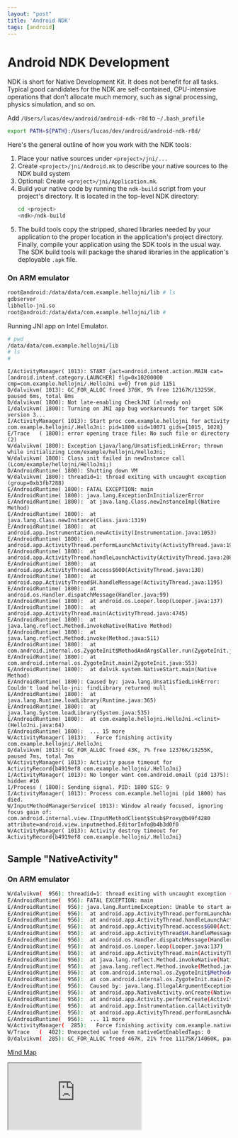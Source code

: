 ```yaml
---
layout: "post"
title: 'Android NDK'
tags: [android]
---
```


# Android NDK Development

NDK is short for Native Development Kit. It does not benefit for all tasks. Typical good candidates for the NDK are self-contained, CPU-intensive operations that don't allocate much memory, such as signal processing, physics simulation, and so on.

Add `/Users/lucas/dev/android/android-ndk-r8d` to `~/.bash_profile`

```bash
export PATH=${PATH}:/Users/lucas/dev/android/android-ndk-r8d/
```

Here's the general outline of how you work with the NDK tools:

1. Place your native sources under `<project>/jni/...`
2. Create `<project>/jni/Android.mk` to describe your native sources to the NDK build system
3. Optional: Create `<project>/jni/Application.mk`.
4. Build your native code by running the `ndk-build` script from your project's directory. It is located in the top-level NDK directory:
   ```bash
   cd <project>
   <ndk>/ndk-build
   ```
5. The build tools copy the stripped, shared libraries needed by your application to the proper location in the application's project directory. Finally, compile your application using the SDK tools in the usual way. The SDK build tools will package the shared libraries in the application's deployable `.apk` file.

### On ARM emulator

```bash
root@android:/data/data/com.example.hellojni/lib # ls
gdbserver
libhello-jni.so
root@android:/data/data/com.example.hellojni/lib #
```

Running JNI app on Intel Emulator.

```bash
# pwd
/data/data/com.example.hellojni/lib
# ls
#
```

```
I/ActivityManager( 1013): START {act=android.intent.action.MAIN cat=[android.intent.category.LAUNCHER] flg=0x10200000 cmp=com.example.hellojni/.HelloJni u=0} from pid 1151
D/dalvikvm( 1013): GC_FOR_ALLOC freed 376K, 9% free 12167K/13255K, paused 6ms, total 8ms
D/dalvikvm( 1800): Not late-enabling CheckJNI (already on)
I/dalvikvm( 1800): Turning on JNI app bug workarounds for target SDK version 3...
I/ActivityManager( 1013): Start proc com.example.hellojni for activity com.example.hellojni/.HelloJni: pid=1800 uid=10071 gids={1015, 1028}
E/Trace   ( 1800): error opening trace file: No such file or directory (2)
W/dalvikvm( 1800): Exception Ljava/lang/UnsatisfiedLinkError; thrown while initializing Lcom/example/hellojni/HelloJni;
W/dalvikvm( 1800): Class init failed in newInstance call (Lcom/example/hellojni/HelloJni;)
D/AndroidRuntime( 1800): Shutting down VM
W/dalvikvm( 1800): threadid=1: thread exiting with uncaught exception (group=0xb3fb7288)
E/AndroidRuntime( 1800): FATAL EXCEPTION: main
E/AndroidRuntime( 1800): java.lang.ExceptionInInitializerError
E/AndroidRuntime( 1800):  at java.lang.Class.newInstanceImpl(Native Method)
E/AndroidRuntime( 1800):  at java.lang.Class.newInstance(Class.java:1319)
E/AndroidRuntime( 1800):  at android.app.Instrumentation.newActivity(Instrumentation.java:1053)
E/AndroidRuntime( 1800):  at android.app.ActivityThread.performLaunchActivity(ActivityThread.java:1974)
E/AndroidRuntime( 1800):  at android.app.ActivityThread.handleLaunchActivity(ActivityThread.java:2084)
E/AndroidRuntime( 1800):  at android.app.ActivityThread.access$600(ActivityThread.java:130)
E/AndroidRuntime( 1800):  at android.app.ActivityThread$H.handleMessage(ActivityThread.java:1195)
E/AndroidRuntime( 1800):  at android.os.Handler.dispatchMessage(Handler.java:99)
E/AndroidRuntime( 1800):  at android.os.Looper.loop(Looper.java:137)
E/AndroidRuntime( 1800):  at android.app.ActivityThread.main(ActivityThread.java:4745)
E/AndroidRuntime( 1800):  at java.lang.reflect.Method.invokeNative(Native Method)
E/AndroidRuntime( 1800):  at java.lang.reflect.Method.invoke(Method.java:511)
E/AndroidRuntime( 1800):  at com.android.internal.os.ZygoteInit$MethodAndArgsCaller.run(ZygoteInit.java:786)
E/AndroidRuntime( 1800):  at com.android.internal.os.ZygoteInit.main(ZygoteInit.java:553)
E/AndroidRuntime( 1800):  at dalvik.system.NativeStart.main(Native Method)
E/AndroidRuntime( 1800): Caused by: java.lang.UnsatisfiedLinkError: Couldn't load hello-jni: findLibrary returned null
E/AndroidRuntime( 1800):  at java.lang.Runtime.loadLibrary(Runtime.java:365)
E/AndroidRuntime( 1800):  at java.lang.System.loadLibrary(System.java:535)
E/AndroidRuntime( 1800):  at com.example.hellojni.HelloJni.<clinit>(HelloJni.java:64)
E/AndroidRuntime( 1800):  ... 15 more
W/ActivityManager( 1013):   Force finishing activity com.example.hellojni/.HelloJni
D/dalvikvm( 1013): GC_FOR_ALLOC freed 43K, 7% free 12376K/13255K, paused 7ms, total 7ms
W/ActivityManager( 1013): Activity pause timeout for ActivityRecord{b4919ef8 com.example.hellojni/.HelloJni}
I/ActivityManager( 1013): No longer want com.android.email (pid 1375): hidden #16
I/Process ( 1800): Sending signal. PID: 1800 SIG: 9
I/ActivityManager( 1013): Process com.example.hellojni (pid 1800) has died.
W/InputMethodManagerService( 1013): Window already focused, ignoring focus gain of: com.android.internal.view.IInputMethodClient$Stub$Proxy@b49f4280 attribute=android.view.inputmethod.EditorInfo@b4b3d0f0
W/ActivityManager( 1013): Activity destroy timeout for ActivityRecord{b4919ef8 com.example.hellojni/.HelloJni}
```

## Sample "NativeActivity"

### On ARM emulator

```bash
W/dalvikvm(  956): threadid=1: thread exiting with uncaught exception (group=0x40a70930)
E/AndroidRuntime(  956): FATAL EXCEPTION: main
E/AndroidRuntime(  956): java.lang.RuntimeException: Unable to start activity ComponentInfo{com.example.native_activity/android.app.NativeActivity}: java.lang.IllegalArgumentException: Unable to find native library: native-activity
E/AndroidRuntime(  956):  at android.app.ActivityThread.performLaunchActivity(ActivityThread.java:2180)
E/AndroidRuntime(  956):  at android.app.ActivityThread.handleLaunchActivity(ActivityThread.java:2230)
E/AndroidRuntime(  956):  at android.app.ActivityThread.access$600(ActivityThread.java:141)
E/AndroidRuntime(  956):  at android.app.ActivityThread$H.handleMessage(ActivityThread.java:1234)
E/AndroidRuntime(  956):  at android.os.Handler.dispatchMessage(Handler.java:99)
E/AndroidRuntime(  956):  at android.os.Looper.loop(Looper.java:137)
E/AndroidRuntime(  956):  at android.app.ActivityThread.main(ActivityThread.java:5039)
E/AndroidRuntime(  956):  at java.lang.reflect.Method.invokeNative(Native Method)
E/AndroidRuntime(  956):  at java.lang.reflect.Method.invoke(Method.java:511)
E/AndroidRuntime(  956):  at com.android.internal.os.ZygoteInit$MethodAndArgsCaller.run(ZygoteInit.java:793)
E/AndroidRuntime(  956):  at com.android.internal.os.ZygoteInit.main(ZygoteInit.java:560)
E/AndroidRuntime(  956):  Caused by: java.lang.IllegalArgumentException: Unable to find native library: native-activity
E/AndroidRuntime(  956):  at android.app.NativeActivity.onCreate(NativeActivity.java:181)
E/AndroidRuntime(  956):  at android.app.Activity.performCreate(Activity.java:5104)
E/AndroidRuntime(  956):  at android.app.Instrumentation.callActivityOnCreate(Instrumentation.java:1080)
E/AndroidRuntime(  956):  at android.app.ActivityThread.performLaunchActivity(ActivityThread.java:2144)
E/AndroidRuntime(  956):  ... 11 more
W/ActivityManager(  285):   Force finishing activity com.example.native_activity/android.app.NativeActivity
W/Trace   (  402): Unexpected value from nativeGetEnabledTags: 0
D/dalvikvm(  285): GC_FOR_ALLOC freed 467K, 21% free 11175K/14060K, paused 89ms, total 90ms
```

<p class="heading">
  <a href="http://app.wisemapping.com/c/maps/103695/public">Mind Map</a>
</p>
<div class="content">
  <iframe style={{ width: '700px', height: '400px', border: '1px solid black' }} src="http://app.wisemapping.com/c/maps/103695/embed?zoom=1"></iframe>
</div>